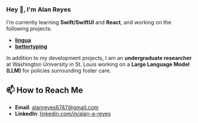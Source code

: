 ### Hey 👋, I'm Alan Reyes

I'm currently learning **Swift/SwiftUI** and **React**, and working on the following projects:

- [**lingua**](https://github.com/alanreyes24/lingua)
- [**bettertyping**](https://github.com/alanreyes24/bettertyping)

In addition to my development projects, I am an **undergraduate researcher** at Washington University in St. Louis working on a **Large Language Model (LLM)** for policies surrounding foster care.

## 📫 How to Reach Me
- **Email**: [alanreyes6747@gmail.com](mailto:alanreyes6747@gmail.com)
- **LinkedIn**: [linkedin.com/in/alan-a-reyes](https://linkedin.com/in/alan-a-reyes)
